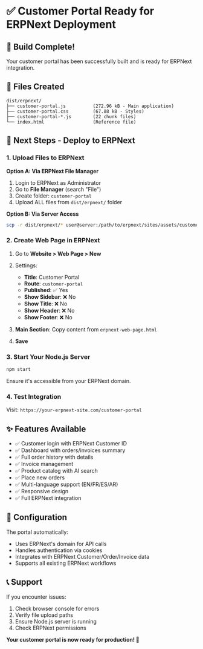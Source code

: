 # ✅ Customer Portal Ready for ERPNext Deployment

## 🎉 Build Complete!

Your customer portal has been successfully built and is ready for ERPNext integration.

## 📁 Files Created

```
dist/erpnext/
├── customer-portal.js          (272.96 kB - Main application)
├── customer-portal.css         (67.88 kB - Styles)
├── customer-portal-*.js        (22 chunk files)
└── index.html                  (Reference file)
```

## 🚀 Next Steps - Deploy to ERPNext

### 1. Upload Files to ERPNext

**Option A: Via ERPNext File Manager**
1. Login to ERPNext as Administrator
2. Go to **File Manager** (search "File")
3. Create folder: `customer-portal`
4. Upload ALL files from `dist/erpnext/` folder

**Option B: Via Server Access**
```bash
scp -r dist/erpnext/* user@server:/path/to/erpnext/sites/assets/customer-portal/
```

### 2. Create Web Page in ERPNext

1. Go to **Website > Web Page > New**
2. Settings:
   - **Title**: Customer Portal
   - **Route**: `customer-portal`
   - **Published**: ✅ Yes
   - **Show Sidebar**: ❌ No
   - **Show Title**: ❌ No
   - **Show Header**: ❌ No
   - **Show Footer**: ❌ No

3. **Main Section**: Copy content from `erpnext-web-page.html`
4. **Save**

### 3. Start Your Node.js Server

```bash
npm start
```

Ensure it's accessible from your ERPNext domain.

### 4. Test Integration

Visit: `https://your-erpnext-site.com/customer-portal`

## ✨ Features Available

- ✅ Customer login with ERPNext Customer ID
- ✅ Dashboard with orders/invoices summary
- ✅ Full order history with details
- ✅ Invoice management
- ✅ Product catalog with AI search
- ✅ Place new orders
- ✅ Multi-language support (EN/FR/ES/AR)
- ✅ Responsive design
- ✅ Full ERPNext integration

## 🔧 Configuration

The portal automatically:
- Uses ERPNext's domain for API calls
- Handles authentication via cookies
- Integrates with ERPNext Customer/Order/Invoice data
- Supports all existing ERPNext workflows

## 📞 Support

If you encounter issues:
1. Check browser console for errors
2. Verify file upload paths
3. Ensure Node.js server is running
4. Check ERPNext permissions

**Your customer portal is now ready for production! 🎊**